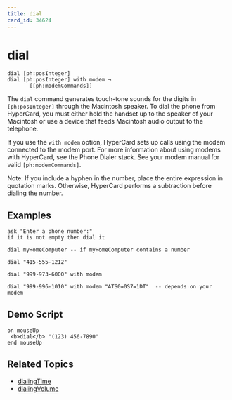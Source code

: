 ```yaml
---
title: dial
card_id: 34624
---
```


# dial

```
dial [ph:posInteger]
dial [ph:posInteger] with modem ¬
       [[ph:modemCommands]]
```

The `dial` command generates touch-tone sounds for the digits in  `[ph:posInteger]` through the Macintosh speaker. To dial the phone from HyperCard, you must either hold the handset up to the speaker of your Macintosh or use a device that feeds Macintosh audio output to the telephone.

If you use the `with modem` option, HyperCard sets up calls using the modem connected to the modem port. For more information about using modems with HyperCard, see the Phone Dialer stack. See your modem manual for valid `[ph:modemCommands]`.

Note: If you include a hyphen in the number, place the entire expression in quotation marks. Otherwise, HyperCard performs a subtraction before dialing the number.

## Examples

```
ask "Enter a phone number:"
if it is not empty then dial it

dial myHomeComputer -- if myHomeComputer contains a number

dial "415-555-1212"  

dial "999-973-6000" with modem  

dial "999-996-1010" with modem "ATS0=0S7=1DT"  -- depends on your modem
```

## Demo Script

```
on mouseUp
 <b>dial</b> "(123) 456-7890"
end mouseUp
```

## Related Topics

* [dialingTime](/HyperTalkReference/properties/dialingTime)
* [dialingVolume](/HyperTalkReference/properties/dialingVolume)
